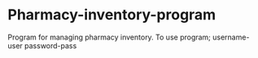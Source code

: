 # Pharmacy-inventory-program
Program for managing pharmacy inventory. 
To use program; username-user password-pass 
